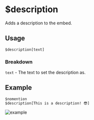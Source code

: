 # $description
Adds a description to the embed.

## Usage
```
$description[text]
```

### Breakdown
`text` - The text to set the description as.

## Example
```
$nomention
$description[This is a description! 😎]
```

![example](https://user-images.githubusercontent.com/69215413/122991868-84f0b780-d373-11eb-917d-1c049049d20d.png)

